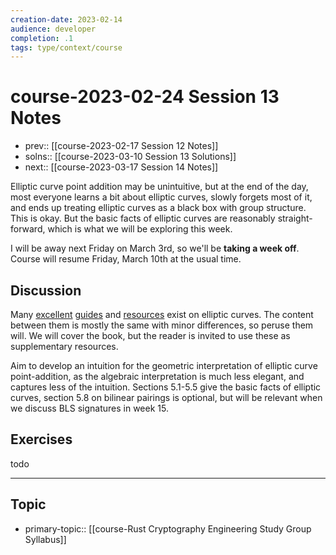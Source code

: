 ```yaml
---
creation-date: 2023-02-14
audience: developer
completion: .1
tags: type/context/course
---
```

# course-2023-02-24 Session 13 Notes
- prev:: [[course-2023-02-17 Session 12 Notes]]
- solns:: [[course-2023-03-10 Session 13 Solutions]]
- next:: [[course-2023-03-17 Session 14 Notes]]

Elliptic curve point addition may be unintuitive, but at the end of the day, most everyone learns a bit about elliptic curves, slowly forgets most of it, and ends up treating elliptic curves as a black box with group structure. This is okay. But the basic facts of elliptic curves are reasonably straight-forward, which is what we will be exploring this week.

I will be away next Friday on March 3rd, so we'll be **taking a week off**. Course will resume Friday, March 10th at the usual time.

## Discussion
Many [excellent](https://explained-from-first-principles.com/number-theory/#elliptic-curves) [guides](https://andrea.corbellini.name/2015/05/17/elliptic-curve-cryptography-a-gentle-introduction/) and [resources](https://curves.xargs.org/) exist on elliptic curves. The content between them is mostly the same with minor differences, so peruse them will. We will cover the book, but the reader is invited to use these as supplementary resources.

Aim to develop an intuition for the geometric interpretation of elliptic curve point-addition, as the algebraic interpretation is much less elegant, and captures less of the intuition. Sections 5.1-5.5 give the basic facts of elliptic curves, section 5.8 on bilinear pairings is optional, but will be relevant when we discuss BLS signatures in week 15.

## Exercises
todo

---
## Topic
- primary-topic:: [[course-Rust Cryptography Engineering Study Group Syllabus]]